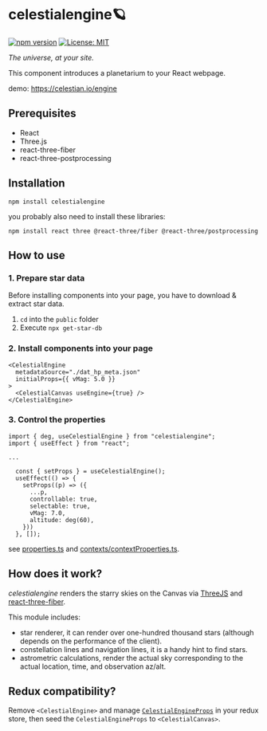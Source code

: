 # celestialengine🪐

[![npm version](https://badge.fury.io/js/celestialengine.svg)](https://badge.fury.io/js/celestialengine)
[![License: MIT](https://img.shields.io/badge/License-MIT-yellow.svg)](https://opensource.org/licenses/MIT)

_The universe, at your site._

This component introduces a planetarium to your React webpage.

demo: https://celestian.io/engine

## Prerequisites

- React
- Three.js
- react-three-fiber
- react-three-postprocessing

## Installation

```
npm install celestialengine
```

you probably also need to install these libraries:

```
npm install react three @react-three/fiber @react-three/postprocessing
```

## How to use

### 1. Prepare star data

Before installing components into your page, you have to download & extract star data.

1. `cd` into the `public` folder
2. Execute `npx get-star-db`

### 2. Install components into your page

```tsx
<CelestialEngine
  metadataSource="./dat_hp_meta.json"
  initialProps={{ vMag: 5.0 }}
>
  <CelestialCanvas useEngine={true} />
</CelestialEngine>
```

### 3. Control the properties

```tsx
import { deg, useCelestialEngine } from "celestialengine";
import { useEffect } from "react";

...

  const { setProps } = useCelestialEngine();
  useEffect(() => {
    setProps((p) => ({
      ...p,
      controllable: true,
      selectable: true,
      vMag: 7.0,
      altitude: deg(60),
    }))
  }, []);
```

see [properties.ts](./src/properties.ts) and [contexts/contextProperties.ts](./src/contexts/contextProperties.ts).

## How does it work?

_celestialengine_ renders the starry skies on the Canvas via [ThreeJS](https://threejs.org/) and [react-three-fiber](https://github.com/pmndrs/react-three-fiber).

This module includes:

- star renderer, it can render over one-hundred thousand stars (although depends on the performance of the client).
- constellation lines and navigation lines, it is a handy hint to find stars.
- astrometric calculations, render the actual sky corresponding to the actual location, time, and observation az/alt.

## Redux compatibility?

Remove `<CelestialEngine>` and manage [`CelestialEngineProps`](./src/properties.ts) in your redux store, then seed the `CelestialEngineProps` to `<CelestialCanvas>`.
